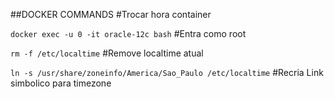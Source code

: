 ##DOCKER COMMANDS
#Trocar hora container

`docker exec -u 0 -it oracle-12c bash` #Entra como root

`rm -f /etc/localtime` #Remove localtime atual

`ln -s /usr/share/zoneinfo/America/Sao_Paulo /etc/localtime`  #Recria Link simbolico para timezone
